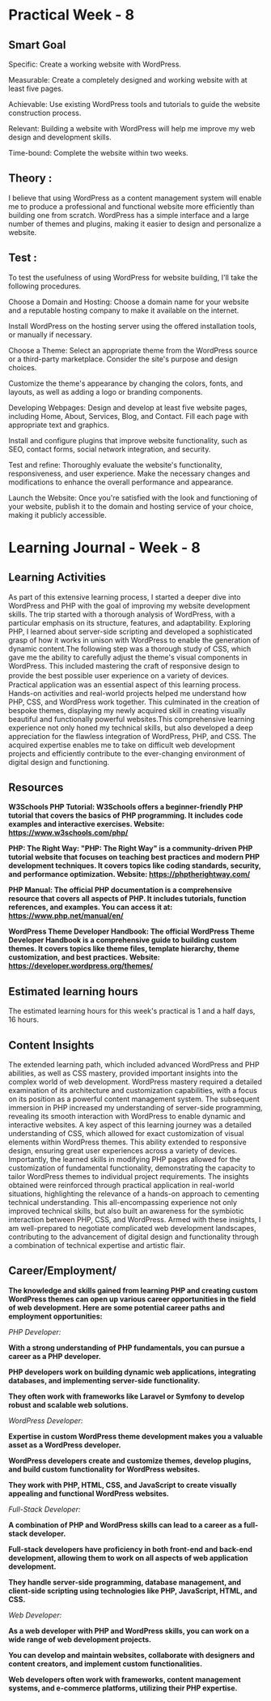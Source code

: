 # Practical Week - 8

## Smart Goal

Specific: Create a working website with WordPress. <br>

Measurable: Create a completely designed and working website with at least five pages. <br>

Achievable: Use existing WordPress tools and tutorials to guide the website construction process. <br>

Relevant: Building a website with WordPress will help me improve my web design and development skills. <br>

Time-bound: Complete the website within two weeks. <br>

## Theory : 

I believe that using WordPress as a content management system will enable me to produce a professional and functional website more efficiently than building one from scratch. WordPress has a simple interface and a large number of themes and plugins, making it easier to design and personalize a website.

## Test : 

To test the usefulness of using WordPress for website building, I'll take the following procedures. <br>

Choose a Domain and Hosting: Choose a domain name for your website and a reputable hosting company to make it available on the internet. <br>

Install WordPress on the hosting server using the offered installation tools, or manually if necessary. <br>

Choose a Theme: Select an appropriate theme from the WordPress source or a third-party marketplace. Consider the site's purpose and design choices. <br>

Customize the theme's appearance by changing the colors, fonts, and layouts, as well as adding a logo or branding components. <br>

Developing Webpages: Design and develop at least five website pages, including Home, About, Services, Blog, and Contact. Fill each page with appropriate text and graphics. <br>

Install and configure plugins that improve website functionality, such as SEO, contact forms, social network integration, and security. <br>

Test and refine: Thoroughly evaluate the website's functionality, responsiveness, and user experience. Make the necessary changes and modifications to enhance the overall performance and appearance. <br>

Launch the Website: Once you're satisfied with the look and functioning of your website, publish it to the domain and hosting service of your choice, making it publicly accessible. <br>

# Learning Journal - Week - 8

## Learning Activities

As part of this extensive learning process, I started a deeper dive into WordPress and PHP with the goal of improving my website development skills. The trip started with a thorough analysis of WordPress, with a particular emphasis on its structure, features, and adaptability. Exploring PHP, I learned about server-side scripting and developed a sophisticated grasp of how it works in unison with WordPress to enable the generation of dynamic content.The following step was a thorough study of CSS, which gave me the ability to carefully adjust the theme's visual components in WordPress. This included mastering the craft of responsive design to provide the best possible user experience on a variety of devices.　Practical application was an essential aspect of this learning process. Hands-on activities and real-world projects helped me understand how PHP, CSS, and WordPress work together. This culminated in the creation of bespoke themes, displaying my newly acquired skill in creating visually beautiful and functionally powerful websites.This comprehensive learning experience not only honed my technical skills, but also developed a deep appreciation for the flawless integration of WordPress, PHP, and CSS. The acquired expertise enables me to take on difficult web development projects and efficiently contribute to the ever-changing environment of digital design and functioning.

## Resources

**W3Schools PHP Tutorial: W3Schools offers a beginner-friendly PHP tutorial that covers the basics of PHP programming. It includes code examples and interactive exercises. Website: https://www.w3schools.com/php/**

**PHP: The Right Way: "PHP: The Right Way" is a community-driven PHP tutorial website that focuses on teaching best practices and modern PHP development techniques. It covers topics like coding standards, security, and performance optimization. Website: https://phptherightway.com/**

**PHP Manual: The official PHP documentation is a comprehensive resource that covers all aspects of PHP. It includes tutorials, function references, and examples. You can access it at: https://www.php.net/manual/en/**

**WordPress Theme Developer Handbook: The official WordPress Theme Developer Handbook is a comprehensive guide to building custom themes. It covers topics like theme files, template hierarchy, theme customization, and best practices. Website: https://developer.wordpress.org/themes/**

## Estimated learning hours

The estimated learning hours for this week's practical is 1 and a half days, 16 hours.

## Content Insights

The extended learning path, which included advanced WordPress and PHP abilities, as well as CSS mastery, provided important insights into the complex world of web development. WordPress mastery required a detailed examination of its architecture and customization capabilities, with a focus on its position as a powerful content management system. The subsequent immersion in PHP increased my understanding of server-side programming, revealing its smooth interaction with WordPress to enable dynamic and interactive websites. A key aspect of this learning journey was a detailed understanding of CSS, which allowed for exact customization of visual elements within WordPress themes. This ability extended to responsive design, ensuring great user experiences across a variety of devices. Importantly, the learned skills in modifying PHP pages allowed for the customization of fundamental functionality, demonstrating the capacity to tailor WordPress themes to individual project requirements.
The insights obtained were reinforced through practical application in real-world situations, highlighting the relevance of a hands-on approach to cementing technical understanding. This all-encompassing experience not only improved technical skills, but also built an awareness for the symbiotic interaction between PHP, CSS, and WordPress. Armed with these insights, I am well-prepared to negotiate complicated web development landscapes, contributing to the advancement of digital design and functionality through a combination of technical expertise and artistic flair.

## Career/Employment/

**The knowledge and skills gained from learning PHP and creating custom WordPress themes can open up various career opportunities in the field of web development. Here are some potential career paths and employment opportunities:**

*PHP Developer:*

**With a strong understanding of PHP fundamentals, you can pursue a career as a PHP developer.**

**PHP developers work on building dynamic web applications, integrating databases, and implementing server-side functionality.**

**They often work with frameworks like Laravel or Symfony to develop robust and scalable web solutions.**

*WordPress Developer:*

**Expertise in custom WordPress theme development makes you a valuable asset as a WordPress developer.**

**WordPress developers create and customize themes, develop plugins, and build custom functionality for WordPress websites.**

**They work with PHP, HTML, CSS, and JavaScript to create visually appealing and functional WordPress websites.**

*Full-Stack Developer:*

**A combination of PHP and WordPress skills can lead to a career as a full-stack developer.**

**Full-stack developers have proficiency in both front-end and back-end development, allowing them to work on all aspects of web application development.**

**They handle server-side programming, database management, and client-side scripting using technologies like PHP, JavaScript, HTML, and CSS.**

*Web Developer:*

**As a web developer with PHP and WordPress skills, you can work on a wide range of web development projects.**

**You can develop and maintain websites, collaborate with designers and content creators, and implement custom functionalities.**

**Web developers often work with frameworks, content management systems, and e-commerce platforms, utilizing their PHP expertise.**








